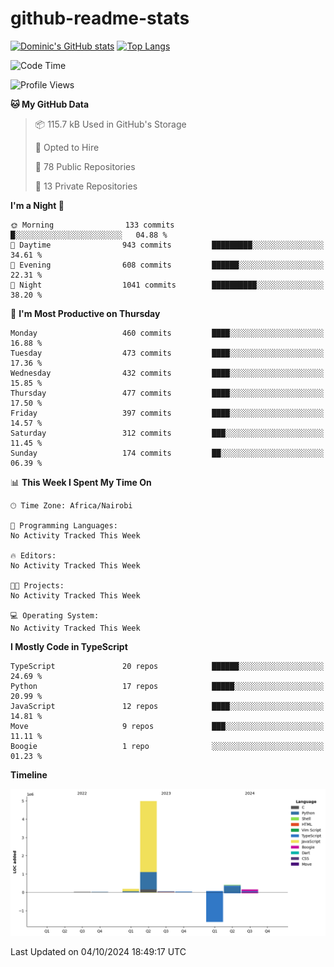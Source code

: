 # github-readme-stats
[![Dominic's GitHub stats](https://github-readme-stats.vercel.app/api?username=Domengo&show_icons=true)](https://github.com/anuraghazra/github-readme-stats)
[![Top Langs](https://github-readme-stats.vercel.app/api/top-langs/?username=Domengo&show_icons=true)](https://github.com/Domengo/github-readme-stats)

<!--START_SECTION:waka-->
![Code Time](http://img.shields.io/badge/Code%20Time-842%20hrs%2048%20mins-blue)

![Profile Views](http://img.shields.io/badge/Profile%20Views-0-blue)

**🐱 My GitHub Data** 

> 📦 115.7 kB Used in GitHub's Storage 
 > 
> 💼 Opted to Hire
 > 
> 📜 78 Public Repositories 
 > 
> 🔑 13 Private Repositories 
 > 
**I'm a Night 🦉** 

```text
🌞 Morning                133 commits         █░░░░░░░░░░░░░░░░░░░░░░░░   04.88 % 
🌆 Daytime                943 commits         █████████░░░░░░░░░░░░░░░░   34.61 % 
🌃 Evening                608 commits         ██████░░░░░░░░░░░░░░░░░░░   22.31 % 
🌙 Night                  1041 commits        ██████████░░░░░░░░░░░░░░░   38.20 % 
```
📅 **I'm Most Productive on Thursday** 

```text
Monday                   460 commits         ████░░░░░░░░░░░░░░░░░░░░░   16.88 % 
Tuesday                  473 commits         ████░░░░░░░░░░░░░░░░░░░░░   17.36 % 
Wednesday                432 commits         ████░░░░░░░░░░░░░░░░░░░░░   15.85 % 
Thursday                 477 commits         ████░░░░░░░░░░░░░░░░░░░░░   17.50 % 
Friday                   397 commits         ████░░░░░░░░░░░░░░░░░░░░░   14.57 % 
Saturday                 312 commits         ███░░░░░░░░░░░░░░░░░░░░░░   11.45 % 
Sunday                   174 commits         ██░░░░░░░░░░░░░░░░░░░░░░░   06.39 % 
```


📊 **This Week I Spent My Time On** 

```text
🕑︎ Time Zone: Africa/Nairobi

💬 Programming Languages: 
No Activity Tracked This Week

🔥 Editors: 
No Activity Tracked This Week

🐱‍💻 Projects: 
No Activity Tracked This Week

💻 Operating System: 
No Activity Tracked This Week
```

**I Mostly Code in TypeScript** 

```text
TypeScript               20 repos            ██████░░░░░░░░░░░░░░░░░░░   24.69 % 
Python                   17 repos            █████░░░░░░░░░░░░░░░░░░░░   20.99 % 
JavaScript               12 repos            ████░░░░░░░░░░░░░░░░░░░░░   14.81 % 
Move                     9 repos             ███░░░░░░░░░░░░░░░░░░░░░░   11.11 % 
Boogie                   1 repo              ░░░░░░░░░░░░░░░░░░░░░░░░░   01.23 % 
```



**Timeline**

![Lines of Code chart](https://raw.githubusercontent.com/Domengo/Domengo/main/assets/bar_graph.png)


 Last Updated on 04/10/2024 18:49:17 UTC
<!--END_SECTION:waka-->


